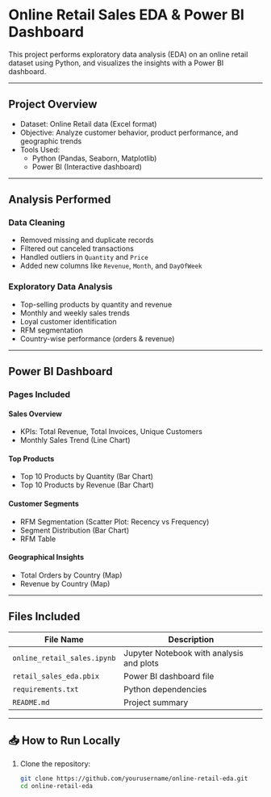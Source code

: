 #  Online Retail Sales EDA & Power BI Dashboard

This project performs exploratory data analysis (EDA) on an online retail dataset using Python, and visualizes the insights with a Power BI dashboard.

---

##  Project Overview

- Dataset: Online Retail data (Excel format)
- Objective: Analyze customer behavior, product performance, and geographic trends
- Tools Used:
  - Python (Pandas, Seaborn, Matplotlib)
  - Power BI (Interactive dashboard)

---

##  Analysis Performed

###  Data Cleaning
- Removed missing and duplicate records
- Filtered out canceled transactions
- Handled outliers in `Quantity` and `Price`
- Added new columns like `Revenue`, `Month`, and `DayOfWeek`

###  Exploratory Data Analysis
- Top-selling products by quantity and revenue
- Monthly and weekly sales trends
- Loyal customer identification
- RFM segmentation
- Country-wise performance (orders & revenue)

---

##  Power BI Dashboard

###  Pages Included

####  **Sales Overview**
- KPIs: Total Revenue, Total Invoices, Unique Customers
- Monthly Sales Trend (Line Chart)

####  **Top Products**
- Top 10 Products by Quantity (Bar Chart)
- Top 10 Products by Revenue (Bar Chart)

####  **Customer Segments**
- RFM Segmentation (Scatter Plot: Recency vs Frequency)
- Segment Distribution (Bar Chart)
- RFM Table

####  **Geographical Insights**
- Total Orders by Country (Map)
- Revenue by Country (Map)

---

##  Files Included

| File Name          | Description                            |
|--------------------|----------------------------------------|
| `online_retail_sales.ipynb` | Jupyter Notebook with analysis and plots |
| `retail_sales_eda.pbix` | Power BI dashboard file       |
| `requirements.txt`       | Python dependencies              |
| `README.md`              | Project summary                  |

---

## 📥 How to Run Locally

1. Clone the repository:
   ```bash
   git clone https://github.com/yourusername/online-retail-eda.git
   cd online-retail-eda
